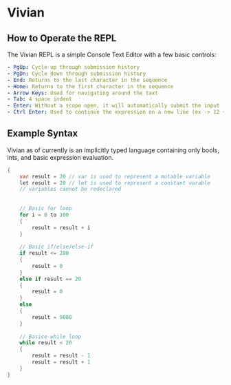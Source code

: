 # Vivian
## How to Operate the REPL 

The Vivian REPL is a simple Console Text Editor with a few basic controls: 
```yaml
- PgUp: Cycle up through submission history
- PgDn: Cycle down through submission history
- End: Returns to the last character in the sequence
- Home: Returns to the first character in the sequence 
- Arrow Keys: Used for navigating around the taxt
- Tab: 4 space indent
- Enter: Without a scope open, it will automatically submit the input
- Ctrl Enter: Used to continue the expression on a new line (ex -> 12 + \n 4)
```
## Example Syntax 
Vivian as of currently is an implicitly typed language containing only bools, ints, and basic expression evaluation.

```c#
{
    var result = 20 // var is used to represent a mutable variable
    let result = 20 // let is used to represent a constant varable
    // variables cannot be redeclared
    
    
    // Basic for loop 
    for i = 0 to 100 
    {
        result = result + i
    }
    
    // Basic if/else/else-if
    if result <= 200
    {
        result = 0
    }
    else if result == 20
    {
        result = 0
    }
    else
    {
        result = 9000
    }
    
    // Basice while loop
    while result < 20
    {
        result = result - 1
        result = result + 1
    }
}

```
